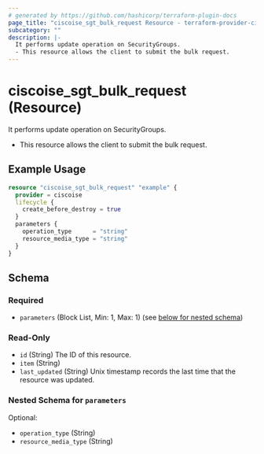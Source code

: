 ```yaml
---
# generated by https://github.com/hashicorp/terraform-plugin-docs
page_title: "ciscoise_sgt_bulk_request Resource - terraform-provider-ciscoise"
subcategory: ""
description: |-
  It performs update operation on SecurityGroups.
  - This resource allows the client to submit the bulk request.
---
```


# ciscoise_sgt_bulk_request (Resource)

It performs update operation on SecurityGroups.
- This resource allows the client to submit the bulk request.

## Example Usage

```terraform
resource "ciscoise_sgt_bulk_request" "example" {
  provider = ciscoise
  lifecycle {
    create_before_destroy = true
  }
  parameters {
    operation_type      = "string"
    resource_media_type = "string"
  }
}
```

<!-- schema generated by tfplugindocs -->
## Schema

### Required

- `parameters` (Block List, Min: 1, Max: 1) (see [below for nested schema](#nestedblock--parameters))

### Read-Only

- `id` (String) The ID of this resource.
- `item` (String)
- `last_updated` (String) Unix timestamp records the last time that the resource was updated.

<a id="nestedblock--parameters"></a>
### Nested Schema for `parameters`

Optional:

- `operation_type` (String)
- `resource_media_type` (String)


